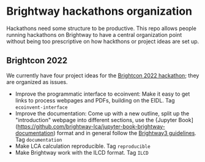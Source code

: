 # Brightway hackathons organization

Hackathons need some structure to be productive. This repo allows people running hackathons on Brightway to have a central organization point without being too prescriptive on how hackthons or project ideas are set up.

## Brightcon 2022

We currently have four project ideas for the [Brightcon 2022 hackathon](https://2022.brightcon.link/hackathon); they are organized as issues.

* Improve the programmatic interface to ecoinvent: Make it easy to get links to process webpages and PDFs, building on the EIDL. Tag `ecoinvent-interface`
* Improve the documentation: Come up with a new outline, split up the "introduction" webpage into different sections, use the {Jupyter Book](https://github.com/brightway-lca/jupyter-book-brightway-documentation) format and in general follow the [Brightway3 guidelines](https://github.com/orgs/brightway-lca/projects/2). Tag `documentation`
* Make LCA calculation reproducible. Tag `reproducible`
* Make Brightway work with the ILCD format. Tag `ILCD`
